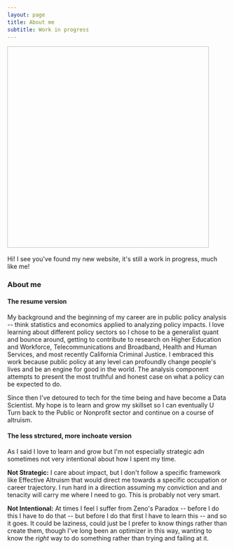 ```yaml
---
layout: page
title: About me
subtitle: Work in progress
---
```

<div>
    <img width="460" height="460" align="center src="/assets/img/justin_thors_well.jpg">
</div>

Hi! I see you've found my new website, it's still a work in progress, much like me!

### About me

#### The resume version
My background and the beginning of my career are in public policy analysis -- think statistics and economics applied to analyzing policy impacts. I love learning about different policy sectors so I chose to be a generalist quant and bounce around, getting to contribute to research on Higher Education and Workforce, Telecommunications and Broadband, Health and Human Services, and most recently California Criminal Justice. I embraced this work because public policy at any level can profoundly change people's lives and be an engine for good in the world. The analysis component attempts to present the most truthful and honest case on what a policy can be expected to do.

Since then I've detoured to tech for the time being and have become a Data Scientist. My hope is to learn and grow my skillset so I can eventually U Turn back to the Public or Nonprofit sector and continue on a course of altruism.

#### The less strctured, more inchoate version
As I said I love to learn and grow but I'm not especially strategic adn sometimes not very intentional about how I spent my time.

**Not Strategic:** I care about impact, but I don't follow a specific framework like Effective Altruism that would direct me towards a specific occupation or career trajectory. I run hard in a direction assuming my conviction and and tenacity will carry me where I need to go. This is probably not very smart.

**Not Intentional:** At times I feel I suffer from Zeno's Paradox -- before I do this I have to do that -- but before I do that first I have to learn this -- and so it goes. It could be laziness, could just be I prefer to know things rather than create them, though I've long been an optimizer in this way, wanting to know the _right_ way to do something rather than trying and failing at it.
